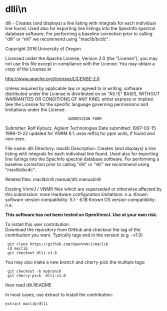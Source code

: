 # dlli\n
 dlli - Creates (and displays) a line listing with integrals for each
 individual line found. Used also for exporting line listings into
 the SpecInfo spectral database software. For performing a baseline
 correction prior to calling "dlli" or "nlli" we recommend using
 "maclib/bcdc".

 Copyright 2016 University of Oregon

 Licensed under the Apache License, Version 2.0 (the "License");
 you may not use this file except in compliance with the License.
 You may obtain a copy of the License at

   http://www.apache.org/licenses/LICENSE-2.0

 Unless required by applicable law or agreed to in writing, software
 distributed under the License is distributed on an "AS IS" BASIS,
 WITHOUT WARRANTIES OR CONDITIONS OF ANY KIND, either express or implied.
 See the License for the specific language governing permissions and
 limitations under the License.

                                SUBMISSION FORM

Submitter:      Rolf Kyburz, Agilent Technologies
Date submitted: 1997-03-15
                1999-11-22 updated for VNRM 6.1: uses reffrq for ppm units,
                           if found and non-zero.

File name:      dlli
Directory:      maclib
Description:    Creates (and displays) a line listing with integrals for each
                individual line found. Used also for exporting line listings
                into the SpecInfo spectral database software.
                For performing a baseline correction prior to calling "dlli"
                or "nlli" we recommend using "maclib/bcdc".

Related files:  maclib/nlli     manual/dlli     manual/nlli

Existing VnmrJ / VNMR files which are superseded or
otherwise affected by this submission:  none
Hardware configuration limitations:     n.a.
Known software version compatibility:   5.1 - 6.1B
Known OS version compatibility:         n.a.

**This software has not been tested on OpenVnmrJ. Use at your own risk.**

To install this user contribution:  
Download the repository from GitHub and checkout the tag of the contribution you want.
Typically tags end in the version (e.g. -v1.0)

     git clone https://github.com/OpenVnmrJ/maclib  
     cd maclib  
     git checkout dlli-v1.0


You may also make a new branch and cherry-pick the multiple tags:  

     git checkout -b mybranch
     git cherry-pick  dlli-v1.0

then read dlli.README   

In most cases, use extract to install the contribution:  

    extract maclib/dlli